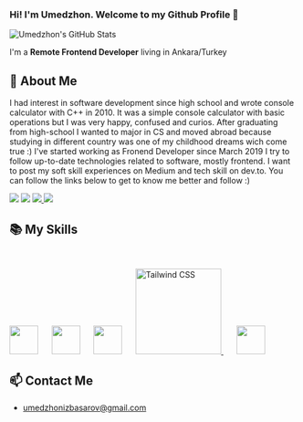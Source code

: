 ### Hi! I'm Umedzhon. Welcome to my Github Profile 👋

![Umedzhon's GitHub Stats](https://github-readme-stats.vercel.app/api?username=umedsondoniyor&show_icons=true&theme=dark)


I'm a **Remote Frontend Developer** living in Ankara/Turkey


## 📖 About Me

I had interest in software development since high school and wrote console calculator with C++ in 2010. It was a simple console calculator with basic operations but I was very happy, confused and curios. After graduating from high-school I wanted to major in CS and moved abroad because studying in different country was one of my childhood dreams wich come true :) I've started working as Fronend Developer since March 2019 I try to follow up-to-date technologies related to software, mostly frontend. I want to post my soft skill experiences on Medium and tech skill on dev.to. You can follow the links below to get to know me better and follow :)

<p>
<a href="https://twitter.com/UmedzhonIzbasar"><img src="https://img.shields.io/twitter/follow/UmedzhonIzbasar?label=let%27s%20tweet&style=social"></a>
<a href="https://www.linkedin.com/in/umedzhon-izbasarov/"><img src="https://img.shields.io/badge/Linkedin-%23303036?logo=linkedin&color=%23303036&style=flat-square"></a>
<a href="https://medium.com/@umedzhonizbasarov">
<img src="https://img.shields.io/badge/Medium-%23303036?logo=medium&color=%23303036&style=flat-square">
</a>
<a href="https://dev.to/umedzhon">
<img src="https://img.shields.io/badge/dev.to-%23303036?logo=dev.to&color=%23303036&style=flat-square">
</a>
</p>

## 📚 My Skills

<br>

<p>
<img height='50' src='http://3con14.biz/code/_data/js/intro/js-logo.png'>&nbsp;&nbsp;&nbsp;&nbsp;&nbsp;
<img height='50' src='https://raw.githubusercontent.com/jalbertsr/logo-badge-images/master/img/react_logo.png'>&nbsp;&nbsp;&nbsp;&nbsp;&nbsp;
<img height='50' src='https://raw.githubusercontent.com/reduxjs/redux/master/logo/logo-title-light.png'>&nbsp;&nbsp;&nbsp;&nbsp;&nbsp;
<a href="https://tailwindcss.com/" target="_blank">
  <img alt="Tailwind CSS" width="150" src="https://refactoringui.nyc3.cdn.digitaloceanspaces.com/tailwind-logo.svg">
</a>&nbsp;&nbsp;&nbsp;&nbsp;&nbsp;
<img height='50' src='https://github.com/gilbarbara/logos/blob/master/logos/python.svg'>
</p>

## 📫 Contact Me
-  umedzhonizbasarov@gmail.com

<br>

